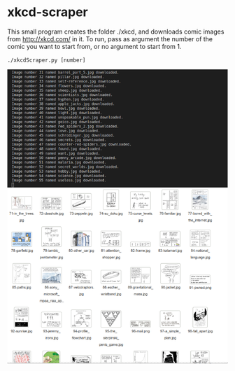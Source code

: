 # xkcd-scraper

This small program creates the folder ./xkcd, and downloads comic images from http://xkcd.com/ in it.
To run, pass as argument the number of the comic you want to start from, or no argument to start from 1.
```
./xkcdScraper.py [number]
```

![output-of-program](https://github.com/salahadawi/xkcd-scraper/blob/master/images/xkcd-scraper-output.png)
![images-created-by-program](https://github.com/salahadawi/xkcd-scraper/blob/master/images/xkcd-scraper-images.png)
